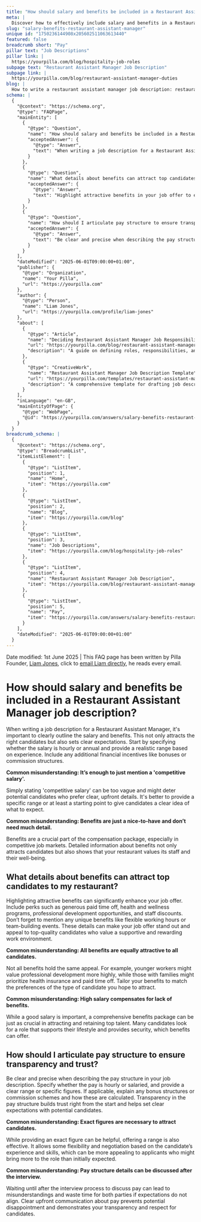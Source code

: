 ```yaml
---
title: "How should salary and benefits be included in a Restaurant Assistant Manager job description?"
meta: |
  Discover how to effectively include salary and benefits in a Restaurant Assistant Manager job description to attract top candidates.
slug: "salary-benefits-restaurant-assistant-manager"
unique id: "1750236144908x205602511063613440"
featured: false
breadcrumb short: "Pay"
pillar text: "Job Descriptions"
pillar link: |
  https://yourpilla.com/blog/hospitality-job-roles
subpage text: "Restaurant Assistant Manager Job Description"
subpage link: |
  https://yourpilla.com/blog/restaurant-assistant-manager-duties
blog: |
  How to write a restaurant assistant manager job description: restaurant assistant manager job description template included.
schema: |
  {
    "@context": "https://schema.org",
    "@type": "FAQPage",
    "mainEntity": [
      {
        "@type": "Question",
        "name": "How should salary and benefits be included in a Restaurant Assistant Manager job description?",
        "acceptedAnswer": {
          "@type": "Answer",
          "text": "When writing a job description for a Restaurant Assistant Manager, clearly outline the salary and benefits to attract suitable candidates and set clear expectations. Begin by specifying if the salary is hourly or annual, give a realistic pay range based on experience, and include details about any additional financial incentives such as bonuses or commissions."
        }
      },
      {
        "@type": "Question",
        "name": "What details about benefits can attract top candidates to my restaurant?",
        "acceptedAnswer": {
          "@type": "Answer",
          "text": "Highlight attractive benefits in your job offer to enhance the appeal such as generous paid time off, health and wellness programs, professional development opportunities, and staff discounts. Mention unique benefits like flexible hours or team-building events which can make your job offer stand out to top-quality candidates."
        }
      },
      {
        "@type": "Question",
        "name": "How should I articulate pay structure to ensure transparency and trust?",
        "acceptedAnswer": {
          "@type": "Answer",
          "text": "Be clear and precise when describing the pay structure in your job description. Indicate whether the pay is hourly or salaried, provide a clear range or specifics, and explain any bonus or commission schemes. Transparency in the pay structure establishes trust and sets clear expectations with potential candidates."
        }
      }
    ],
    "dateModified": "2025-06-01T09:00:00+01:00",
    "publisher": {
      "@type": "Organization",
      "name": "Your Pilla",
      "url": "https://yourpilla.com"
    },
    "author": {
      "@type": "Person",
      "name": "Liam Jones",
      "url": "https://yourpilla.com/profile/liam-jones"
    },
    "about": [
      {
        "@type": "Article",
        "name": "Deciding Restaurant Assistant Manager Job Responsibilities and Skills",
        "url": "https://yourpilla.com/blog/restaurant-assistant-manager-duties",
        "description": "A guide on defining roles, responsibilities, and required skills for a Restaurant Assistant Manager position."
      },
      {
        "@type": "CreativeWork",
        "name": "Restaurant Assistant Manager Job Description Template",
        "url": "https://yourpilla.com/templates/restaurant-assistant-manager-job-description",
        "description": "A comprehensive template for drafting job descriptions for a Restaurant Assistant Manager, including required skills and responsibilities."
      }
    ],
    "inLanguage": "en-GB",
    "mainEntityOfPage": {
      "@type": "WebPage",
      "@id": "https://yourpilla.com/answers/salary-benefits-restaurant-assistant-manager"
    }
  }
breadcrumb_schema: |
  {
    "@context": "https://schema.org",
    "@type": "BreadcrumbList",
    "itemListElement": [
      {
        "@type": "ListItem",
        "position": 1,
        "name": "Home",
        "item": "https://yourpilla.com"
      },
      {
        "@type": "ListItem",
        "position": 2,
        "name": "Blog",
        "item": "https://yourpilla.com/blog"
      },
      {
        "@type": "ListItem",
        "position": 3,
        "name": "Job Descriptions",
        "item": "https://yourpilla.com/blog/hospitality-job-roles"
      },
      {
        "@type": "ListItem",
        "position": 4,
        "name": "Restaurant Assistant Manager Job Description",
        "item": "https://yourpilla.com/blog/restaurant-assistant-manager-duties"
      },
      {
        "@type": "ListItem",
        "position": 5,
        "name": "Pay",
        "item": "https://yourpilla.com/answers/salary-benefits-restaurant-assistant-manager"
      }
    ],
    "dateModified": "2025-06-01T09:00:00+01:00"
  }
---
```


Date modified: 1st June 2025 | This FAQ page has been written by Pilla Founder, [Liam Jones](https://yourpilla.com/profile/liam-jones), click to [email Liam directly](https://mailto:liam@yourpilla.com), he reads every email.

# How should salary and benefits be included in a Restaurant Assistant Manager job description?

When writing a job description for a Restaurant Assistant Manager, it's important to clearly outline the salary and benefits. This not only attracts the right candidates but also sets clear expectations. Start by specifying whether the salary is hourly or annual and provide a realistic range based on experience. Include any additional financial incentives like bonuses or commission structures.

**Common misunderstanding: It’s enough to just mention a 'competitive salary'.**

Simply stating 'competitive salary' can be too vague and might deter potential candidates who prefer clear, upfront details. It's better to provide a specific range or at least a starting point to give candidates a clear idea of what to expect.

**Common misunderstanding: Benefits are just a nice-to-have and don’t need much detail.**

Benefits are a crucial part of the compensation package, especially in competitive job markets. Detailed information about benefits not only attracts candidates but also shows that your restaurant values its staff and their well-being.

## What details about benefits can attract top candidates to my restaurant?

Highlighting attractive benefits can significantly enhance your job offer. Include perks such as generous paid time off, health and wellness programs, professional development opportunities, and staff discounts. Don’t forget to mention any unique benefits like flexible working hours or team-building events. These details can make your job offer stand out and appeal to top-quality candidates who value a supportive and rewarding work environment.

**Common misunderstanding: All benefits are equally attractive to all candidates.**

Not all benefits hold the same appeal. For example, younger workers might value professional development more highly, while those with families might prioritize health insurance and paid time off. Tailor your benefits to match the preferences of the type of candidate you hope to attract.

**Common misunderstanding: High salary compensates for lack of benefits.**

While a good salary is important, a comprehensive benefits package can be just as crucial in attracting and retaining top talent. Many candidates look for a role that supports their lifestyle and provides security, which benefits can offer.

## How should I articulate pay structure to ensure transparency and trust?

Be clear and precise when describing the pay structure in your job description. Specify whether the pay is hourly or salaried, and provide a clear range or specific figures. If applicable, explain any bonus structures or commission schemes and how these are calculated. Transparency in the pay structure builds trust right from the start and helps set clear expectations with potential candidates.

**Common misunderstanding: Exact figures are necessary to attract candidates.**

While providing an exact figure can be helpful, offering a range is also effective. It allows some flexibility and negotiation based on the candidate’s experience and skills, which can be more appealing to applicants who might bring more to the role than initially expected.

**Common misunderstanding: Pay structure details can be discussed after the interview.**

Waiting until after the interview process to discuss pay can lead to misunderstandings and waste time for both parties if expectations do not align. Clear upfront communication about pay prevents potential disappointment and demonstrates your transparency and respect for candidates.